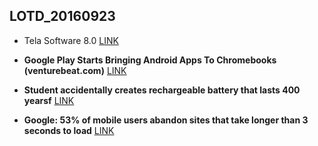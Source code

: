 ## LOTD_20160923

- Tela Software 8.0 [LINK][1]

- **Google Play Starts Bringing Android Apps To Chromebooks (venturebeat.com)** [LINK][2]

- **Student accidentally creates rechargeable battery that lasts 400 yearsf** [LINK][3]

- **Google: 53% of mobile users abandon sites that take longer than 3 seconds to load** [LINK][4]


[1]: https://www.tesla.com/es_MX/software?redirect=no
[2]: https://tech.slashdot.org/story/16/09/23/0041216/google-play-starts-bringing-android-apps-to-chromebooks
[3]: http://www.myamazingearth.com/2016/09/student-accidentally-creates.html
[4]: https://www.soasta.com/blog/google-mobile-web-performance-study/
